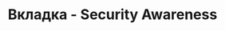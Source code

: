 ---
id: 203
title: Вкладка - Security Awareness
displayName: Security Awareness
order: 1
published: true
historyName: Security Awareness
historyDescription: Обучение персонала
category: Сервисы
categoryName: Security Awareness
categoryDescription: Обучение персонала
categoryOrder: 1
categoryIcon: https://img.solarspace.pro/docs/waf.svg
footerName: Security Awareness
footerOrder: 10
---